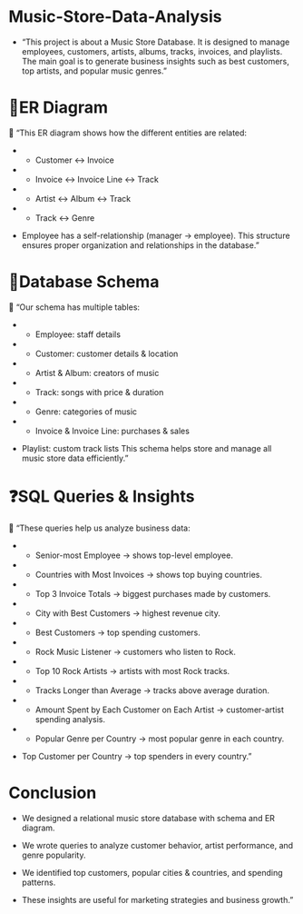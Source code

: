 # Music-Store-Data-Analysis

- “This project is about a Music Store Database. It is designed to manage employees, customers, artists, albums, tracks, invoices, and playlists. The main goal is to generate business insights such as best customers, top artists, and popular music genres.”

# 🧠ER Diagram

🔹 “This ER diagram shows how the different entities are related:

- - Customer ↔ Invoice

- - Invoice ↔ Invoice Line ↔ Track

- - Artist ↔ Album ↔ Track

- - Track ↔ Genre

- Employee has a self-relationship (manager → employee). This structure ensures proper organization and relationships in the database.”


# 🧼Database Schema

🔹 “Our schema has multiple tables:

- - Employee: staff details

- - Customer: customer details & location

- - Artist & Album: creators of music

- - Track: songs with price & duration

- - Genre: categories of music

- - Invoice & Invoice Line: purchases & sales

- Playlist: custom track lists This schema helps store and manage all music store data efficiently.”

# ❓SQL Queries & Insights

🔹 “These queries help us analyze business data:

- - Senior-most Employee → shows top-level employee.

- - Countries with Most Invoices → shows top buying countries.

- - Top 3 Invoice Totals → biggest purchases made by customers.

- - City with Best Customers → highest revenue city.

- - Best Customers → top spending customers.

- - Rock Music Listener → customers who listen to Rock.

- - Top 10 Rock Artists → artists with most Rock tracks.

- - Tracks Longer than Average → tracks above average duration.

- - Amount Spent by Each Customer on Each Artist → customer-artist spending analysis.

- - Popular Genre per Country → most popular genre in each country.

- Top Customer per Country → top spenders in every country.”

# Conclusion

- We designed a relational music store database with schema and ER diagram.

- We wrote queries to analyze customer behavior, artist performance, and genre popularity.

- We identified top customers, popular cities & countries, and spending patterns.

- These insights are useful for marketing strategies and business growth.”
